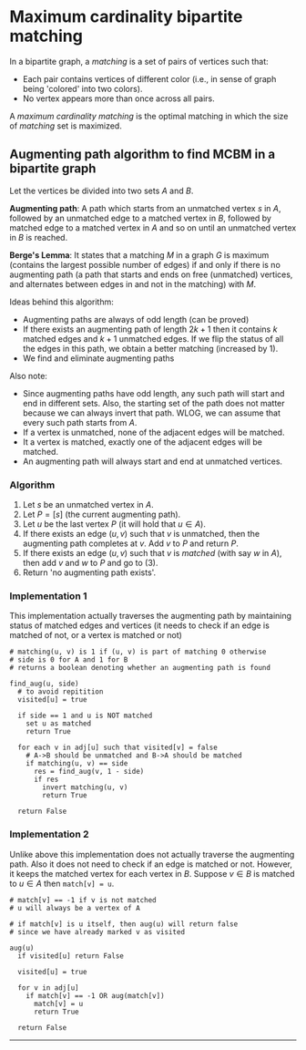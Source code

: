 # Maximum cardinality bipartite matching

In a bipartite graph, a *matching* is a set of pairs
of vertices such that:
- Each pair contains vertices of different color (i.e., in sense of graph being 'colored' into two colors).
- No vertex appears more than once across all pairs.

A *maximum cardinality matching* is the optimal matching in which the
size of *matching* set is maximized.

## Augmenting path algorithm to find MCBM in a bipartite graph

Let the vertices be divided into two sets $A$ and $B$.

**Augmenting path**: A path which starts from an unmatched
vertex $s$ in $A,$ followed by an unmatched edge to a matched
vertex in $B,$ followed by matched edge to a matched vertex in
$A$ and so on until an unmatched vertex in $B$ is reached.

**Berge's Lemma**: It states that a matching $M$ in a graph $G$ is
maximum (contains the largest possible number of edges) if
and only if there is no augmenting path (a path that starts
and ends on free (unmatched) vertices, and alternates
between edges in and not in the matching) with $M$.

Ideas behind this algorithm:
- Augmenting paths are always of odd length (can be proved)
- If there exists an augmenting path of length $2k + 1$ then
it contains $k$ matched edges and $k + 1$ unmatched edges. If we
flip the status of all the edges in this path, we obtain a
better matching (increased by $1$).
- We find and eliminate augmenting paths

Also note:
- Since augmenting paths have odd length, any such path will start
  and end in different sets. Also, the starting set of the path
  does not matter because we can always invert that path. WLOG,
  we can assume that every such path starts from $A$.
- If a vertex is unmatched, none of the adjacent edges will be matched.
-  It a vertex is matched, exactly one of the adjacent edges will be matched.
- An augmenting path will always start and end at unmatched vertices.

### Algorithm

1. Let $s$ be an unmatched vertex in $A$.
1. Let $P = [s]$ (the current augmenting path).
1. Let $u$ be the last vertex $P$ (it will hold that $u \in A$).
1. If there exists an edge $(u, v)$ such that $v$ is unmatched,
  then the augmenting path completes at $v$. Add $v$ to $P$ and return $P$.
1. If there exists an edge $(u, v)$ such that $v$ is *matched* (with say $w$ in $A$),
  then add $v$ and $w$ to $P$ and go to (3).
1. Return 'no augmenting path exists'.

### Implementation 1

This implementation actually traverses the augmenting
path by maintaining status of matched edges and vertices (it
needs to check if an edge is matched of not, or a vertex is
matched or not)

```
# matching(u, v) is 1 if (u, v) is part of matching 0 otherwise
# side is 0 for A and 1 for B
# returns a boolean denoting whether an augmenting path is found

find_aug(u, side)
  # to avoid repitition
  visited[u] = true

  if side == 1 and u is NOT matched
    set u as matched
    return True

  for each v in adj[u] such that visited[v] = false
    # A->B should be unmatched and B->A should be matched
    if matching(u, v) == side 
      res = find_aug(v, 1 - side)
      if res
        invert matching(u, v)
        return True

  return False
```

### Implementation 2

Unlike above this implementation does not actually
traverse the augmenting path. Also it does not need to check
if an edge is matched or not. However, it keeps the matched
vertex for each vertex in $B$. Suppose $v \in B$ is matched to
$u \in A$ then `match[v] = u`.

```
# match[v] == -1 if v is not matched
# u will always be a vertex of A

# if match[v] is u itself, then aug(u) will return false
# since we have already marked v as visited

aug(u)
  if visited[u] return False

  visited[u] = true

  for v in adj[u]
    if match[v] == -1 OR aug(match[v])
      match[v] = u
      return True

  return False
```

***